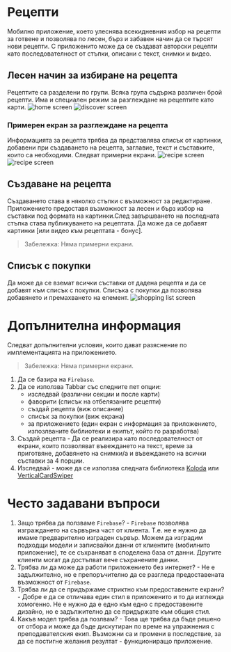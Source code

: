 # Рецепти

Мобилно приложение, което улеснява всекидневния избор на рецепти за готвене и позволява по лесен, бърз и забавен начин да се търсят нови рецепти. С приложенито може да се създават авторски рецепти като последователност от стъпки, описани с текст, снимки и видео.

## Лесен начин за избиране на рецепта
Рецептите са разделени по групи. Всяка група съдържа различен брой рецепти. Има и специален режим за разглеждане на рецептите като карти. 
![home screen](home_screen.jpg)
![discover screen](home_discover.jpg)

### Примерен екран за разглеждане на рецепта
Информацията за рецепта трябва да представлява списък от картинки, добавени при създаването на рецепта, заглавие, текст и съставките, които са необходими. Следват примерни екрани.
![recipe screen](recipe.jpg)
![recipe screen](recipe_2.jpg)

## Създаване на рецепта
Създаването става в няколко стъпки с възможност за редактиране. Приложението предоставя възможност за лесен и бърз избор на съставки под формата на картинки.След завършването на последната стъпка става публикуването на рецептата. 
Да може да се добавят картинки [или видео към рецептата - бонус].
>Забележка: Няма примерни екрани.

## Списък с покупки
Да може да се вземат всички съставки от дадена рецепта и да се добавят към списък с покупки. Списъка с покупки да позволява добавянето и премахването на елемент.
![shopping list screen](shopping_list.jpg)


# Допълнителна информация
Следват допълнителни условия, които дават разяснение по имплементацията на приложението.
>Забележка: Няма примерни екрани.

1. Да се базира на `Firebase`.
2. Да се използва Tabbar със следните пет опции:
    - изследвай (различни секции и после карти)
    - фаворити (списък на отбелязаните рецепти)
    - създай рецепта (виж описание)
    - списък за покупки (виж екрана)
    - за приложението (един екран с информация за приложението, изпозлваните библиотеки и екипът, който го разработва)
3. Създай рецепта - Да се реализира като последователност от екрани, които позволяват въвеждането на текст, време за приготвяне, добавянето на снимки/а и въвеждането на всички съставки за 4 порции.
4. Изследвай - може да се използва следната библиотека [Koloda](https://github.com/Yalantis/Koloda) или [VerticalCardSwiper](https://github.com/JoniVR/VerticalCardSwiper)

# Често задавани въпроси

1. Защо трябва да ползваме `Firebase`? - `Firebase` позволява изграждането на сървърна част от клиента. Т.е. не е нужно да имаме предварително изграден сървър. Можем да изградим подходщи модели и записвайки данни от клиентите (мобилнито приложение), те се съхраняват в споделена база от данни. Другите клиенти могат да достъпват вече съхранените данни.
2. Трябва ли да може да работи приложението без интернет? - Не е задължително, но е препоръчително да се разгледа предоставената възможност от `Firebase`.
3. Трябва ли да се придържаме стриктно към предоставените екрани? - Добре е да се отличава един стил в приложенито и то да изглежда хомогенно. Не е нужно да е едно към едно с предоставените дизайно, но е задължително да се придържате към общия стил.
4. Какъв модел трябва да позлвам? - Това ще трябва да бъде решено от отбора и може да бъде дискутиран по време на упражнения с преподавателския екип. Възможни са и промени в последствие, за да се постигне желания резултат - функциониращо приложение.